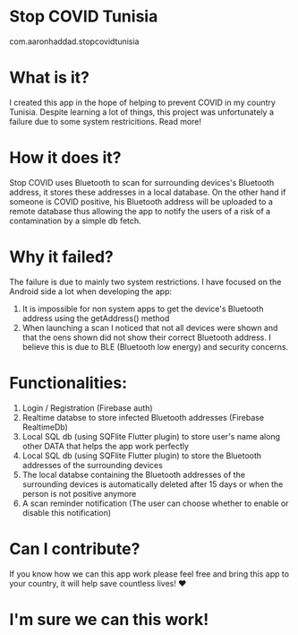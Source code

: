 # Stop COVID Tunisia
com.aaronhaddad.stopcovidtunisia

# What is it?
I created this app in the hope of helping to prevent COVID in my country Tunisia. Despite learning a lot of things, this project was unfortunately a failure due to some system restricitions. Read more!

# How it does it?
Stop COVID uses Bluetooth to scan for surrounding devices's Bluetooth address, it stores these addresses in a local database. On the other hand if someone is COVID positive, his Bluetooth address will be uploaded to a remote database thus allowing the app to notify the users of a risk of a contamination by a simple db fetch.

# Why it failed?
The failure is due to mainly two system restrictions. I have focused on the Android side a lot when developing the app:
  1. It is impossible for non system apps to get the device's Bluetooth address using the getAddress() method
  2. When launching a scan I noticed that not all devices were shown and that the oens shown did not show their correct Bluetooth address. I believe this is due to BLE (Bluetooth   low energy) and security concerns.
 
# Functionalities:
  1. Login / Registration (Firebase auth)
  2. Realtime databse to store infected Bluetooth addresses (Firebase RealtimeDb)
  3. Local SQL db (using SQFlite Flutter plugin) to store user's name along other DATA that helps the app work perfectly
  4. Local SQL db (using SQFlite Flutter plugin) to store the Bluetooth addresses of the surrounding devices
  5. The local databse containing the Bluetooth addresses of the surrounding devices is automatically deleted after 15 days or when the person is not positive anymore
  6. A scan reminder notification (The user can choose whether to enable or disable this notification)
 
# Can I contribute?
If you know how we can this app work please feel free and bring this app to your country, it will help save countless lives! ❤️

# I'm sure we can this work!
  

  
